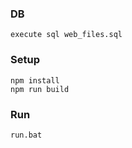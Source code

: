 ### DB

```
execute sql web_files.sql
```

### Setup

```
npm install
npm run build
```

### Run

```
run.bat
```